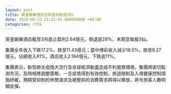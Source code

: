 ```yaml
---
layout: post
title: 英皇娛樂酒店全年盈利倒退28%
date: 2020-06-23 21:21:07.000000000 +08:00
categories: rthk
---
```


英皇娛樂酒店截至3月底止盈利2.64億元，倒退逾28%，末期息每股3仙。

集團全年收入下跌17.2%，跌至11.43億元；當中博彩收入減少18.5%，跌至9.27億元，佔總收入81%。酒店收入2.164億元，下跌逾11%。

集團表示，新型肺炎疫情大流行及全球經濟動盪造成不利營商環境，集團將密切監測市況，及時相應調整策略，一旦疫情得到有效控制，旅遊限制及入境健康控制措施紓緩，預期受抑制的休閒渴求及被壓抑的消費需求將得以釋放，將令旅客人數明顯反彈。
